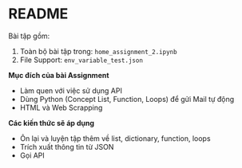 # README
Bài tập gồm:
1. Toàn bộ bài tập trong: `home_assignment_2.ipynb`
2. File Support: `env_variable_test.json`

**Mục đích của bài Assignment**
- Làm quen với việc sử dụng API
- Dùng Python (Concept List, Function, Loops) để gửi Mail tự động
- HTML và Web Scrapping

**Các kiến thức sẽ áp dụng**
- Ôn lại và luyện tập thêm về list, dictionary, function, loops
- Trích xuất thông tin từ JSON
- Gọi API